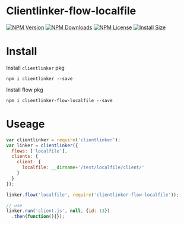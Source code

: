 Clientlinker-flow-localfile
========================

[![NPM Version][npm-image]][npm-url]
[![NPM Downloads][downloads-image]][npm-url]
[![NPM License][license-image]][npm-url]
[![Install Size][install-size-image]][install-size-url]


# Install

Install `clientlinker` pkg

```shell
npm i clientlinker --save
```

Install flow pkg

```shell
npm i clientlinker-flow-localfile --save
```


# Useage

```javascript
var clientlinker = require('clientlinker');
var linker = clientlinker({
  flows: ['localfile'],
  clients: {
    client: {
      localfile: __dirname+'/test/localfile/client/'
    }
  }
});

linker.flow('localfile', require('clientlinker-flow-localfile'));

// use
linker.run('client.js', null, {id: 13})
  .then(function(){});
```


[npm-image]: https://img.shields.io/npm/v/clientlinker-flow-localfile.svg
[downloads-image]: https://img.shields.io/npm/dm/clientlinker-flow-localfile.svg
[npm-url]: https://www.npmjs.org/package/clientlinker-flow-localfile
[license-image]: https://img.shields.io/npm/l/clientlinker-flow-localfile.svg
[install-size-url]: https://packagephobia.now.sh/result?p=clientlinker-flow-localfile
[install-size-image]: https://packagephobia.now.sh/badge?p=clientlinker-flow-localfile
